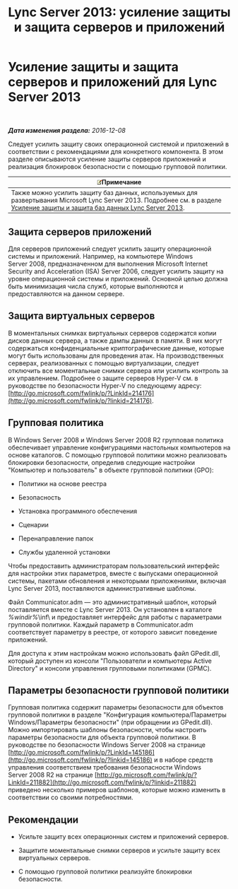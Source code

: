 ﻿---
title: 'Lync Server 2013: усиление защиты и защита серверов и приложений'
TOCTitle: Усиление защиты и защита серверов и приложений для Lync Server 2013
ms:assetid: 9ca2b233-26f1-4d72-96e7-81a82c727806
ms:mtpsurl: https://technet.microsoft.com/ru-ru/library/Dn518331(v=OCS.15)
ms:contentKeyID: 60505952
ms.date: 12/10/2016
mtps_version: v=OCS.15
ms.translationtype: HT
---

# Усиление защиты и защита серверов и приложений для Lync Server 2013

 

_**Дата изменения раздела:** 2016-12-08_

Следует усилить защиту своих операционной системой и приложений в соответствии с рекомендациями для конкретного компонента. В этом разделе описываются усиление защиты серверов приложений и реализация блокировок безопасности с помощью групповой политики.

<table>
<thead>
<tr class="header">
<th><img src="images/Gg398412.note(OCS.15).gif" title="note" alt="note" />Примечание</th>
</tr>
</thead>
<tbody>
<tr class="odd">
<td>Также можно усилить защиту баз данных, используемых для развертывания Microsoft Lync Server 2013. Подробнее см. в разделе <a href="lync-server-2013-hardening-and-protecting-databases.md">Усиление защиты и защита баз данных Lync Server 2013</a>.</td>
</tr>
</tbody>
</table>


## Защита серверов приложений

Для серверов приложений следует усилить защиту операционной системы и приложений. Например, на компьютере Windows Server 2008, предназначенном для выполнения Microsoft Internet Security and Acceleration (ISA) Server 2006, следует усилить защиту на уровне операционной системы и приложений. Основной целью должна быть минимизация числа служб, которые выполняются и предоставляются на данном сервере.

## Защита виртуальных серверов

В моментальных снимках виртуальных серверов содержатся копии дисков данных сервера, а также дампы данных в памяти. В них могут содержаться конфиденциальные криптографические данные, которые могут быть использованы для проведения атак. На производственных серверах, реализованных с помощью виртуализации, следует отключить все моментальные снимки сервера или усилить контроль за их управлением. Подробнее о защите серверов Hyper-V см. в руководстве по безопасности Hyper-V по следующему адресу: [http://go.microsoft.com/fwlink/p/?LinkId=214176](http://go.microsoft.com/fwlink/p/?linkid=214176).

## Групповая политика

В Windows Server 2008 и Windows Server 2008 R2 групповая политика обеспечивает управление конфигурациями настольных компьютеров на основе каталогов. С помощью групповой политики можно реализовать блокировки безопасности, определив следующие настройки "Компьютер и пользователь" в объекте групповой политики (GPO):

  - Политики на основе реестра

  - Безопасность

  - Установка программного обеспечения

  - Сценарии

  - Перенаправление папок

  - Службы удаленной установки

Чтобы предоставить администраторам пользовательский интерфейс для настройки этих параметров, вместе с выпусками операционной системы, пакетами обновления и некоторыми приложениями, включая Lync Server 2013, поставляются административные шаблоны.

Файл Communicator.adm — это административный шаблон, который поставляется вместе с Lync Server 2013. Он установлен в каталоге *%windir%*\\inf\\ и предоставляет интерфейс для работы с параметрами групповой политики. Каждый параметр в Communicator.adm соответствует параметру в реестре, от которого зависит поведение приложений.

Для доступа к этим настройкам можно использовать файл GPedit.dll, который доступен из консоли "Пользователи и компьютеры Active Directory" и консоли управления групповыми политиками (GPMC).

## Параметры безопасности групповой политики

Групповая политика содержит параметры безопасности для объектов групповой политики в разделе "Конфигурация компьютера/Параметры Windows/Параметры безопасности" (при обращении из GPedit.dll). Можно импортировать шаблоны безопасности, чтобы настроить параметры безопасности для объекта групповой политики. В руководстве по безопасности Windows Server 2008 на странице [http://go.microsoft.com/fwlink/p/?LinkId=145186](http://go.microsoft.com/fwlink/p/?linkid=145186) и в наборе средств управления соответствием требования безопасности Windows Server 2008 R2 на странице [http://go.microsoft.com/fwlink/p/?LinkId=211882](http://go.microsoft.com/fwlink/p/?linkid=211882) приведено несколько примеров шаблонов, которые можно изменить в соответствии со своими потребностями.

## Рекомендации

  - Усильте защиту всех операционных систем и приложений серверов.

  - Защитите моментальные снимки серверов и усильте защиту всех виртуальных серверов.

  - С помощью групповой политики реализуйте блокировки безопасности.

